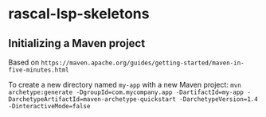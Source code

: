 # rascal-lsp-skeletons


## Initializing a Maven project
Based on `https://maven.apache.org/guides/getting-started/maven-in-five-minutes.html`

To create a new directory named `my-app` with a new Maven project:
`
  mvn archetype:generate -DgroupId=com.mycompany.app -DartifactId=my-app -DarchetypeArtifactId=maven-archetype-quickstart -DarchetypeVersion=1.4 -DinteractiveMode=false
`

